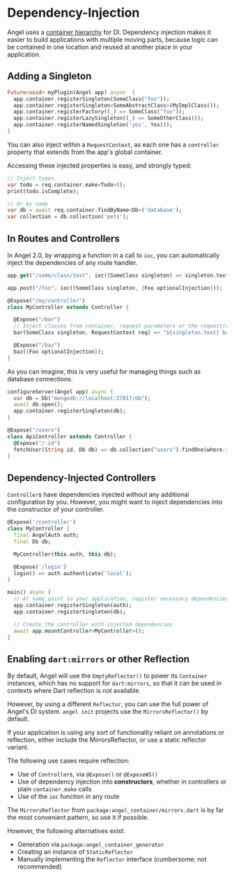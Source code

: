# Dependency-Injection

Angel uses a [container hierarchy](https://github.com/angel-dart/container) for DI.
Dependency injection makes it easier to build applications with multiple moving parts, because logic can be contained in one location and reused at another place in your application.

## Adding a Singleton

```dart
Future<void> myPlugin(Angel app) async  {
  app.container.registerSingleton(SomeClass("foo"));
  app.container.registerSingleton<SomeAbstractClass>(MyImplClass());
  app.container.registerFactory((_) => SomeClass("foo"));
  app.container.registerLazySingleton((_) => SomeOtherClass());
  app.container.registerNamedSingleton('yes', Yes());
}
```

You can also inject within a `RequestContext`, as each one has a `controller` property
that extends from the app's global container.

Accessing these injected properties is easy, and strongly typed:

```dart
// Inject types.
var todo = req.container.make<Todo>();
print(todo.isComplete);

// Or by name
var db = await req.container.findByName<Db>('database');
var collection = db.collection('pets');
```

## In Routes and Controllers
In Angel 2.0, by wrapping a function in a call to `ioc`, you can automatically
inject the dependencies of any route handler.

```dart
app.get("/some/class/text", ioc((SomeClass singleton) => singleton.text)); // Always "foo"

app.post("/foo", ioc((SomeClass singleton, {Foo optionalInjection}));

@Expose("/my/controller")
class MyController extends Controller {

  @Expose("/bar")
  // Inject classes from container, request parameters or the request/response context :)
  bar(SomeClass singleton, RequestContext req) => "${singleton.text} bar"; // Always "foo bar"

  @Expose("/baz")
  baz({Foo optionalInjection});
}
```

As you can imagine, this is very useful for managing things such as database connections.

```dart
configureServer(Angel app) async {
  var db = Db("mongodb://localhost:27017/db");
  await db.open();
  app.container.registerSingleton(db);
}

@Expose("/users")
class ApiController extends Controller {
  @Expose("/:id")
  fetchUser(String id, Db db) => db.collection("users").findOne(where.id(ObjectId.fromHexString(id)));
}
```

## Dependency-Injected Controllers

`Controller`s have dependencies injected without any additional configuration by you. However, you might want to inject dependencies into the constructor of your controller.

```dart
@Expose('/controller')
class MyController {
  final AngelAuth auth;
  final Db db;

  MyController(this.auth, this.db);

  @Expose('/login')
  login() => auth.authenticate('local');
}

main() async {
  // At some point in your application, register necessary dependencies as singletons...
  app.container.registerSingleton(auth);
  app.container.registerSingleton(db);

  // Create the controller with injected dependencies
  await app.mountController<MyController>();
}
```

## Enabling `dart:mirrors` or other Reflection
By default, Angel will use the `EmptyReflector()` to power its `Container` instances,
which has no support for `dart:mirrors`, so that it can be used in contexts where Dart
reflection is not available.

However, by using a different `Reflector`, you can use the full power of Angel's DI system.
`angel init` projects use the `MirrorsReflector()` by default.

If your application is using any sort of functionality reliant on annotations or reflection,
either include the MirrorsReflector, or use a static reflector variant.

The following use cases require reflection:
* Use of `Controller`s, via `@Expose()` or `@ExposeWS()`
* Use of dependency injection into **constructors**, whether in controllers or plain `container.make` calls
* Use of the `ioc` function in any route

The `MirrorsReflector` from `package:angel_container/mirrors.dart` is by far the most convenient pattern,
so use it if possible.

However, the following alternatives exist:
* Generation via `package:angel_container_generator`
* Creating an instance of `StaticReflector`
* Manually implementing the `Reflector` interface (cumbersome; not recommended)